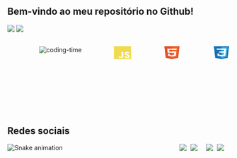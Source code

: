 ## Bem-vindo ao meu repositório no Github!

<div >
  <img height="180em" src="https://github-readme-stats.vercel.app/api?username=anapimentelowebdev&show_icons=true&theme=great-gatsby&include_all_commits=true&count_private=true"/>
  <img height="180em" src="https://github-readme-stats.vercel.app/api/top-langs/?username=anapimentelowebdev&layout=compact&langs_count=16&theme=great-gatsby"/>
</div>

## 
<div style="display: flex; justify-content: space-between;"> <br>
  <img align="left"height="150" alt="coding-time" src="https://user-images.githubusercontent.com/116028220/208521892-fa3d4377-b4cb-445c-818e-1a1f9d4fb605.gif">
  <img align="right" height="30" width="40" alt="js-icon"  src="https://raw.githubusercontent.com/devicons/devicon/master/icons/javascript/javascript-plain.svg">
  <img align="right" height="30" width="40" alt="html-icon" src="https://raw.githubusercontent.com/devicons/devicon/master/icons/html5/html5-original.svg">
  <img align="right" height="30" width="40" alt="css-icon" src="https://raw.githubusercontent.com/devicons/devicon/master/icons/css3/css3-original.svg">
</div>

## Redes sociais
<div>
  <a href = "mailto: anapimentelrattes.webdev@gmail.com">
    <img align="right" width="30" src="https://user-images.githubusercontent.com/116028220/208521903-fc151d29-0217-4dd8-9a50-9b48b6ee3b64.svg">
  </a>
  <a href = "https://www.linkedin.com/in/ana-pimentel-80763b244/">
    <img align="right" width="25" src="https://user-images.githubusercontent.com/116028220/208521913-ca09bdbe-e49b-4fd4-8e5a-27deabf12670.svg">
  </a>
  <a href = "https://www.youtube.com/channel/UCmhbHVhrYMgAC0N4KJiqLCA">
    <img align="right" width="35" src="https://user-images.githubusercontent.com/116028220/208521914-c5b9dd61-09ab-4776-8d33-db73a05e5c4b.svg">
  </a>
  <a href = "https://www.instagram.com/anapimentelrattes/">
    <img align="right" width="25" src="https://user-images.githubusercontent.com/116028220/208521908-8dc3d30c-d919-4ce8-b8b3-e654d2b3411a.png">
  </a>
</div>

![Snake animation](https://github.com/anapimentelowebdev/anapimentelowebdev/blob/output/github-contribution-grid-snake.svg)

 

<!---
anapimentelowebdev/anapimentelowebdev is a ✨ special ✨ repository because its `README.md` (this file) appears on your GitHub profile.
You can click the Preview link to take a look at your changes.

